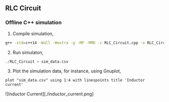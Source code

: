 ## RLC Circuit

### Offline C++ simulation
1. Compile simulation,
```bash
g++ -std=c++14 -Wall -Wextra -g -MP -MMD -c RLC_Circuit.cpp -o RLC_Circuit.o && g++ -o RLC_Circuit RLC_Circuit.o
```

2. Run simulaton,
```C++
./RLC_Circuit > sim_data.csv
```

3. Plot the simulation data, for instance, using Gnuplot,
```
plot "sim_data.csv" using 1:4 with linespoints title 'Inductor current'
```
![Inductor Current][./inductor_current.png]
